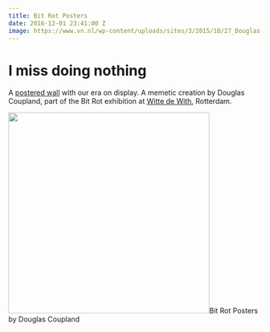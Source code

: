 ```yaml
---
title: Bit Rot Posters
date: 2016-12-01 23:41:00 Z
image: https://www.vn.nl/wp-content/uploads/sites/3/2015/10/27_Douglas-Coupland_Slogans-for-the-21st-Century_preview.jpg
---
```


# I miss doing nothing

A [postered wall]({{page.image}}) with our era on display. A memetic creation by Douglas Coupland, part of the Bit Rot exhibition at [Witte de With](http://www.wdw.nl/en/), Rotterdam.

<img src="{{page.image}}" style="width:400px; height: auto;">Bit Rot Posters by Douglas Coupland</img>